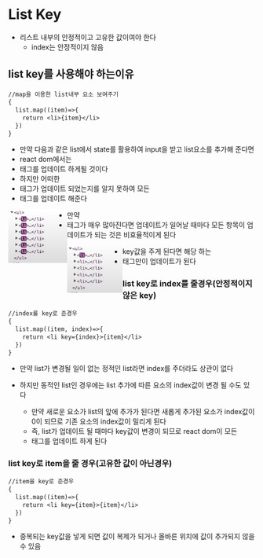 # List Key

- 리스트 내부의 안정적이고 고유한 값이여야 한다 
  - index는 안정적이지 않음 



## list key를 사용해야 하는이유

```react
//map을 이용한 list내부 요소 보여주기
{
  list.map((item)=>{
    return <li>{item}</li>
  })
}
```

- 만약 다음과 같은 list에서 state를 활용하여 input을 받고 list요소를 추가해 준다면
- react dom에서는 <li>태그를 업데이트 하게될 것이다
- 하지만 어떠한 <li>태그가 업데이트 되었는지를 알지 못하여 모든 <li>태그를 업데이트 해준다 

<img src='../image/dom_update.png' align='left'/>

- 만약 <li>태그가 매우 많아진다면 업데이트가 일어날 때마다 모든 항목이 업데이트가 되는 것은 비효율적이게 된다 

<img src='../image/dom_update2.png' align='left' />

- key값을 주게 된다면 해당 하는 <li>태그만이 업데이트가 된다 

  

### list key로 index를 줄경우(안정적이지 않은 key)

```react
//index를 key로 준경우
{
  list.map((item, index)=>{
    return <li key={index}>{item}</li>
  })
}
```

- 만약 list가 변경될 일이 없는 정적인 list라면 index를 주더라도 상관이 없다 

- 하지만 동적인 list인 경우에는 list 추가에 따른 요소의 index값이 변경 될 수도 있다 

  - 만약 새로운 요소가 list의 앞에 추가가 된다면 새롭게 추가된 요소가 index값이 0이 되므로 기존 요소의 index값이 밀리게 된다
  - 즉, list가 업데이트 될 때마다 key값이 변경이 되므로 react dom이 모든<li>태그를 업데이트 하게 된다 

  

### list key로 item을 줄 경우(고유한 값이 아닌경우)

```react
//item을 key로 준경우
{
  list.map((item)=>{
    return <li key={item}>{item}</li>
  })
}
```

- 중복되는 key값을 넣게 되면 값이 복제가 되거나 올바른 위치에 값이 추가되지 않을 수 있음 

